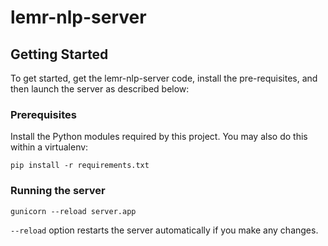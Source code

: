# lemr-nlp-server

## Getting Started

To get started, get the lemr-nlp-server code, install the pre-requisites, and then launch the server as described below:

### Prerequisites

Install the Python modules required by this project. You may also do this within a virtualenv:

    pip install -r requirements.txt


### Running the server
  
    gunicorn --reload server.app
    
`--reload` option restarts the server automatically if you make any changes.
